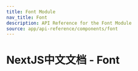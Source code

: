 ```yaml
---
title: Font Module
nav_title: Font
description: API Reference for the Font Module
source: app/api-reference/components/font
---
```


# NextJS中文文档 - Font
